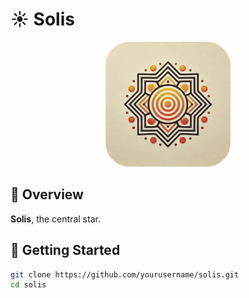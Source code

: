 # ☀️ Solis

<p align="center">
  <img src="icon/solis.png" alt="Solis Icon" width="200">
</p>

## 🌟 Overview

**Solis**, the central star.

## 🚀 Getting Started

```sh
git clone https://github.com/yourusername/solis.git
cd solis
```
